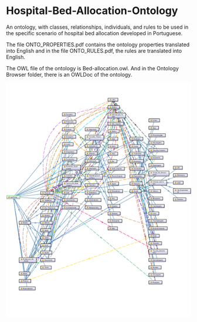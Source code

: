 # Hospital-Bed-Allocation-Ontology
An ontology, with classes, relationships, individuals, and rules to be used in the specific scenario of hospital bed allocation developed in Portuguese.

The file ONTO_PROPERTIES.pdf contains the ontology properties translated into English and in the file ONTO_RULES.pdf, the rules are translated into English.

The OWL file of the ontology is Bed-allocation.owl.
And in the Ontology Browser folder, there is an OWLDoc of the ontology.

![Hospital Bed Allocation Ontology](https://github.com/DeboraEngelmann/Hospital-Bed-Allocation-Ontology/blob/master/bed-allocation-ontology.png)